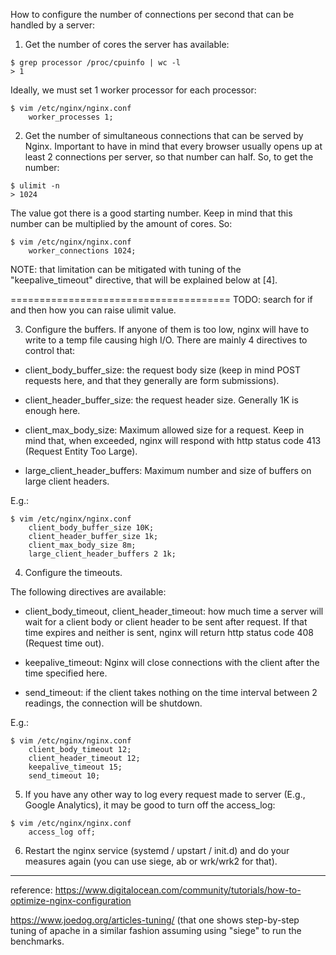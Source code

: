 How to configure the number of connections per second that can be handled by a server:

1) Get the number of cores the server has available:

```
$ grep processor /proc/cpuinfo | wc -l
> 1
```

Ideally, we must set 1 worker processor for each processor:

```
$ vim /etc/nginx/nginx.conf
    worker_processes 1;
```

2) Get the number of simultaneous connections that can be served by Nginx. Important to have in mind that every browser usually opens up at least 2 connections per server, so that number can half. So, to get the number:

```
$ ulimit -n
> 1024
```

The value got there is a good starting number. Keep in mind that this number can be multiplied by the amount of cores. So:

```
$ vim /etc/nginx/nginx.conf
    worker_connections 1024;

```

NOTE: that limitation can be mitigated with tuning of the "keepalive_timeout" directive, that will be explained below at [4].

====================================== TODO: search for if and then how you can raise ulimit value.

3) Configure the buffers. If anyone of them is too low, nginx will have to write to a temp file causing high I/O. There are mainly 4 directives to control that:

- client_body_buffer_size: the request body size (keep in mind POST requests here, and that they generally are form submissions).

- client_header_buffer_size: the request header size. Generally 1K is enough here.

- client_max_body_size: Maximum allowed size for a request. Keep in mind that, when exceeded, nginx will respond with http status code 413 (Request Entity Too Large).

- large_client_header_buffers: Maximum number and size of buffers on large client headers.

E.g.:

```
$ vim /etc/nginx/nginx.conf
    client_body_buffer_size 10K;
    client_header_buffer_size 1k;
    client_max_body_size 8m;
    large_client_header_buffers 2 1k;
```

4) Configure the timeouts.

The following directives are available:

- client_body_timeout, client_header_timeout: how much time a server will wait for a client body or client header to be sent after request. If that time expires and neither is sent, nginx will return http status code 408 (Request time out).

- keepalive_timeout: Nginx will close connections with the client after the time specified here.

- send_timeout: if the client takes nothing on the time interval between 2 readings, the connection will be shutdown.

E.g.:

```
$ vim /etc/nginx/nginx.conf
    client_body_timeout 12;
    client_header_timeout 12;
    keepalive_timeout 15;
    send_timeout 10;
```

5) If you have any other way to log every request made to server (E.g., Google Analytics), it may be good to turn off the access_log:

```
$ vim /etc/nginx/nginx.conf
    access_log off;
```

6) Restart the nginx service (systemd / upstart / init.d) and do your measures again (you can use siege, ab or wrk/wrk2 for that).


---
reference: https://www.digitalocean.com/community/tutorials/how-to-optimize-nginx-configuration

https://www.joedog.org/articles-tuning/ (that one shows step-by-step tuning of apache in a similar fashion assuming using "siege" to run the benchmarks.